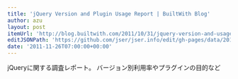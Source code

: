 ```yaml
---
title: 'jQuery Version and Plugin Usage Report | BuiltWith Blog'
author: azu
layout: post
itemUrl: 'http://blog.builtwith.com/2011/10/31/jquery-version-and-usage-report/'
editJSONPath: 'https://github.com/jser/jser.info/edit/gh-pages/data/2011/11/index.json'
date: '2011-11-26T07:00:00+00:00'
---
```

jQueryに関する調査レポート。
バージョン別利用率やプラグインの目的など
